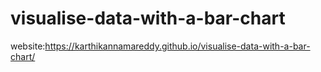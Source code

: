 # visualise-data-with-a-bar-chart


website:https://karthikannamareddy.github.io/visualise-data-with-a-bar-chart/
